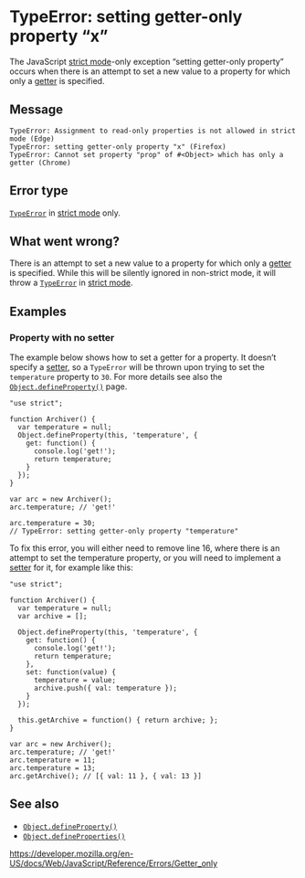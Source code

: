 TypeError: setting getter-only property “x”
===========================================

The JavaScript [strict mode](../strict_mode)-only exception “setting getter-only property” occurs when there is an attempt to set a new value to a property for which only a [getter](../functions/get) is specified.

Message
-------

    TypeError: Assignment to read-only properties is not allowed in strict mode (Edge)
    TypeError: setting getter-only property "x" (Firefox)
    TypeError: Cannot set property "prop" of #<Object> which has only a getter (Chrome)

Error type
----------

[`TypeError`](../global_objects/typeerror) in [strict mode](../strict_mode) only.

What went wrong?
----------------

There is an attempt to set a new value to a property for which only a [getter](../functions/get) is specified. While this will be silently ignored in non-strict mode, it will throw a [`TypeError`](../global_objects/typeerror) in [strict mode](../strict_mode).

Examples
--------

### Property with no setter

The example below shows how to set a getter for a property. It doesn’t specify a [setter](../functions/set), so a `TypeError` will be thrown upon trying to set the `temperature` property to `30`. For more details see also the [`Object.defineProperty()`](../global_objects/object/defineproperty) page.

    "use strict";

    function Archiver() {
      var temperature = null;
      Object.defineProperty(this, 'temperature', {
        get: function() {
          console.log('get!');
          return temperature;
        }
      });
    }

    var arc = new Archiver();
    arc.temperature; // 'get!'

    arc.temperature = 30;
    // TypeError: setting getter-only property "temperature"

To fix this error, you will either need to remove line 16, where there is an attempt to set the temperature property, or you will need to implement a [setter](../functions/set) for it, for example like this:

    "use strict";

    function Archiver() {
      var temperature = null;
      var archive = [];

      Object.defineProperty(this, 'temperature', {
        get: function() {
          console.log('get!');
          return temperature;
        },
        set: function(value) {
          temperature = value;
          archive.push({ val: temperature });
        }
      });

      this.getArchive = function() { return archive; };
    }

    var arc = new Archiver();
    arc.temperature; // 'get!'
    arc.temperature = 11;
    arc.temperature = 13;
    arc.getArchive(); // [{ val: 11 }, { val: 13 }]

See also
--------

-   [`Object.defineProperty()`](../global_objects/object/defineproperty)
-   [`Object.defineProperties()`](../global_objects/object/defineproperties)

<a href="https://developer.mozilla.org/en-US/docs/Web/JavaScript/Reference/Errors/Getter_only" class="_attribution-link">https://developer.mozilla.org/en-US/docs/Web/JavaScript/Reference/Errors/Getter_only</a>
